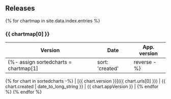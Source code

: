 ## Releases

{% for chartmap in site.data.index.entries %}

### {{ chartmap[0] }}

| Version | Date | App. version        |
|---------|------|---------------------|
{%- assign sortedcharts = chartmap[1] | sort: 'created' | reverse -%}
{% for chart in sortedcharts -%}
| [{{ chart.version }}]({{ chart.urls[0] }}) | {{ chart.created | date_to_long_string }} | {{ chart.appVersion }} |
{% endfor %}
{% endfor %}

